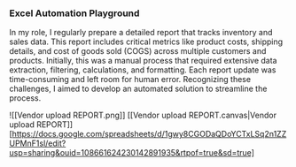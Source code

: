 ### **Excel Automation Playground**



In my role, I regularly prepare a detailed report that tracks inventory and sales data. This report includes critical metrics like product costs, shipping details, and cost of goods sold (COGS) across multiple customers and products. Initially, this was a manual process that required extensive data extraction, filtering, calculations, and formatting. Each report update was time-consuming and left room for human error. Recognizing these challenges, I aimed to develop an automated solution to streamline the process.



![[Vendor upload REPORT.png]]
[[Vendor upload REPORT.canvas|Vendor upload REPORT]]
[https://docs.google.com/spreadsheets/d/1gwy8CGODaQDoYCTxLSq2n1ZZUPMnF1sl/edit?usp=sharing&ouid=108661624230142891935&rtpof=true&sd=true]







